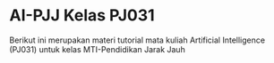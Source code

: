 # AI-PJJ Kelas PJ031
Berikut ini merupakan materi tutorial mata kuliah Artificial Intelligence (PJ031) untuk kelas MTI-Pendidikan Jarak Jauh

